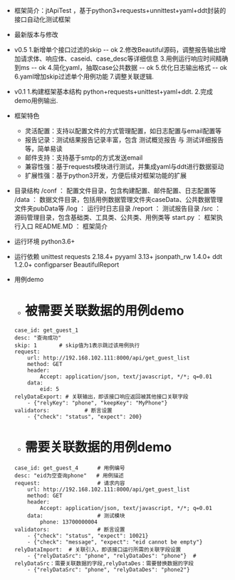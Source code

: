 * 框架简介：jtApiTest ，基于python3+requests+unnittest+yaml+ddt封装的接口自动化测试框架

* 最新版本与修改
- v0.5
    1.新增单个接口过滤的skip -- ok
    2.修改Beautiful源码，调整报告输出增加请求体、响应体、caseid、case_desc等详细信息
    3.用例运行响应时间精确到ms -- ok
    4.简化yaml，抽取case公共数据 -- ok
    5.优化日志输出格式 -- ok
    6.yaml增加skip过滤单个用例功能
    7.调整关联逻辑.

- v0.1
    1.构建框架基本结构 python+requests+unittest+yaml+ddt.
    2.完成demo用例输出.

* 框架特色
    - 灵活配置：支持以配置文件的方式管理配置，如日志配置与email配置等
    - 报告记录：测试结果报告记录丰富，包含 测试概览报告 与 测试详细报告 等，简单易读
    - 邮件支持：支持基于smtp的方式发送email
    - 兼容性强：基于requests模块进行测试，并集成yaml与ddt进行数据驱动
    - 扩展性强：基于python3开发，方便后续对框架功能的扩展

* 目录结构
    /conf         ： 配置文件目录，包含构建配置、邮件配置、日志配置等
    /data         ： 数据文件目录，包括用例数据管理文件夹caseData、公共数据管理文件夹pubData等
    /log          ： 运行时日志目录
    /report       ： 测试报告目录
    /src          ： 源码管理目录，包含基础类、工具类、公共类、用例类等
    start.py      ： 框架执行入口
    README.MD     ： 框架简介

* 运行环境
    python3.6+

* 运行依赖
    unittest
    requests 2.18.4+
    pyyaml 3.13+
    jsonpath_rw 1.4.0+
    ddt 1.2.0+
    configparser
    BeautifulReport

* 用例demo
    -   # 被需要关联数据的用例demo
      case_id: get_guest_1
      desc: "查询成功"
      skip: 1       # skip值为1表示跳过该用例执行
      request:
          url: http://192.168.102.111:8000/api/get_guest_list
          method: GET
          header:
              Accept: application/json, text/javascript, */*; q=0.01
          data:
              eid: 5
      relyDataExport: # 关联输出，即该接口响应返回被其他接口关联字段
          - {"relyKey": "phone", "keepKey": "MyPhone"}
      validators:           # 断言设置
          - {"check": "status", "expect": 200}


    -    # 需要关联数据的用例demo
      case_id: get_guest_4      # 用例编号
      desc: "eid为空查询phone"   # 用例描述
      request:                  # 请求内容
          url: http://192.168.102.111:8000/api/get_guest_list
          method: GET
          header:
              Accept: application/json, text/javascript, */*; q=0.01
          data:                 # 测试模块
              phone: 13700000004
      validators:               # 断言设置
          - {"check": "status", "expect": 10021}
          - {"check": "message", "expect": "eid cannot be empty"}
      relyDataImport:  # 关联引入，即该接口运行所需的关联字段设置
          - {"relyDataSrc": "phone", "relyDataDes": "phone"}  # relyDataSrc：需要关联数据的字段,relyDataDes：需要替换数据的字段
          - {"relyDataSrc": "phone", "relyDataDes": "phone2"}
